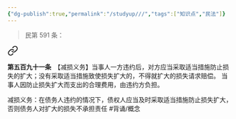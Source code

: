 ```yaml
---
{"dg-publish":true,"permalink":"/studyup///","tags":["知识点","民法"]}
---
```


>民第 591 条：
<div class="transclusion internal-embed is-loaded"><a class="markdown-embed-link" href="/////#t591" aria-label="Open link"><svg xmlns="http://www.w3.org/2000/svg" width="24" height="24" viewBox="0 0 24 24" fill="none" stroke="currentColor" stroke-width="2" stroke-linecap="round" stroke-linejoin="round" class="svg-icon lucide-link"><path d="M10 13a5 5 0 0 0 7.54.54l3-3a5 5 0 0 0-7.07-7.07l-1.72 1.71"></path><path d="M14 11a5 5 0 0 0-7.54-.54l-3 3a5 5 0 0 0 7.07 7.07l1.71-1.71"></path></svg></a><div class="markdown-embed">



**第五百九十一条**　【减损义务】当事人一方违约后，对方应当采取适当措施防止损失的扩大；没有采取适当措施致使损失扩大的，不得就扩大的损失请求赔偿。
当事人因防止损失扩大而支出的合理费用，由违约方负担。 

</div></div>


减损义务：在债务人违约的情况下，债权人应当及时采取适当措施防止损失扩大，否则债务人对扩大的损失不承担责任 #背诵/概念 